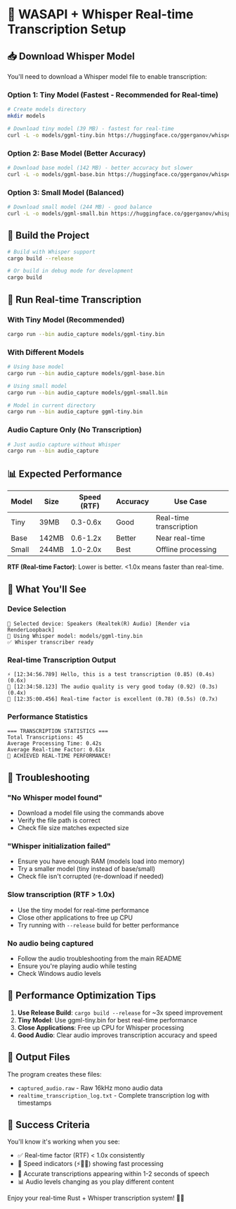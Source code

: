 # 🚀 WASAPI + Whisper Real-time Transcription Setup

## 📥 Download Whisper Model

You'll need to download a Whisper model file to enable transcription:

### Option 1: Tiny Model (Fastest - Recommended for Real-time)
```bash
# Create models directory
mkdir models

# Download tiny model (39 MB) - fastest for real-time
curl -L -o models/ggml-tiny.bin https://huggingface.co/ggerganov/whisper.cpp/resolve/main/ggml-tiny.bin
```

### Option 2: Base Model (Better Accuracy)
```bash
# Download base model (142 MB) - better accuracy but slower
curl -L -o models/ggml-base.bin https://huggingface.co/ggerganov/whisper.cpp/resolve/main/ggml-base.bin
```

### Option 3: Small Model (Balanced)
```bash
# Download small model (244 MB) - good balance
curl -L -o models/ggml-small.bin https://huggingface.co/ggerganov/whisper.cpp/resolve/main/ggml-small.bin
```

## 🔧 Build the Project

```bash
# Build with Whisper support
cargo build --release

# Or build in debug mode for development
cargo build
```

## 🎤 Run Real-time Transcription

### With Tiny Model (Recommended)
```bash
cargo run --bin audio_capture models/ggml-tiny.bin
```

### With Different Models
```bash
# Using base model
cargo run --bin audio_capture models/ggml-base.bin

# Using small model  
cargo run --bin audio_capture models/ggml-small.bin

# Model in current directory
cargo run --bin audio_capture ggml-tiny.bin
```

### Audio Capture Only (No Transcription)
```bash
# Just audio capture without Whisper
cargo run --bin audio_capture
```

## 📊 Expected Performance

| Model | Size | Speed (RTF) | Accuracy | Use Case |
|-------|------|-------------|----------|----------|
| Tiny  | 39MB | 0.3-0.6x    | Good     | Real-time transcription |
| Base  | 142MB| 0.6-1.2x    | Better   | Near real-time |
| Small | 244MB| 1.0-2.0x    | Best     | Offline processing |

**RTF (Real-time Factor)**: Lower is better. <1.0x means faster than real-time.

## 🎯 What You'll See

### Device Selection
```
🎯 Selected device: Speakers (Realtek(R) Audio) [Render via RenderLoopback]
🤖 Using Whisper model: models/ggml-tiny.bin
✅ Whisper transcriber ready
```

### Real-time Transcription Output
```
⚡ [12:34:56.789] Hello, this is a test transcription (0.85) (0.4s) (0.6x)
🚀 [12:34:58.123] The audio quality is very good today (0.92) (0.3s) (0.4x)
🎯 [12:35:00.456] Real-time factor is excellent (0.78) (0.5s) (0.7x)
```

### Performance Statistics
```
=== TRANSCRIPTION STATISTICS ===
Total Transcriptions: 45
Average Processing Time: 0.42s
Average Real-time Factor: 0.61x
🚀 ACHIEVED REAL-TIME PERFORMANCE!
```

## 🔧 Troubleshooting

### "No Whisper model found"
- Download a model file using the commands above
- Verify the file path is correct
- Check file size matches expected size

### "Whisper initialization failed"
- Ensure you have enough RAM (models load into memory)
- Try a smaller model (tiny instead of base/small)
- Check file isn't corrupted (re-download if needed)

### Slow transcription (RTF > 1.0x)
- Use the tiny model for real-time performance
- Close other applications to free up CPU
- Try running with `--release` build for better performance

### No audio being captured
- Follow the audio troubleshooting from the main README
- Ensure you're playing audio while testing
- Check Windows audio levels

## 🎯 Performance Optimization Tips

1. **Use Release Build**: `cargo build --release` for ~3x speed improvement
2. **Tiny Model**: Use ggml-tiny.bin for best real-time performance  
3. **Close Applications**: Free up CPU for Whisper processing
4. **Good Audio**: Clear audio improves transcription accuracy and speed

## 📝 Output Files

The program creates these files:
- `captured_audio.raw` - Raw 16kHz mono audio data
- `realtime_transcription_log.txt` - Complete transcription log with timestamps

## 🎉 Success Criteria

You'll know it's working when you see:
- ✅ Real-time factor (RTF) < 1.0x consistently
- 🚀 Speed indicators (⚡🚀🎯) showing fast processing  
- 📝 Accurate transcriptions appearing within 1-2 seconds of speech
- 📊 Audio levels changing as you play different content

Enjoy your real-time Rust + Whisper transcription system! 🎤✨